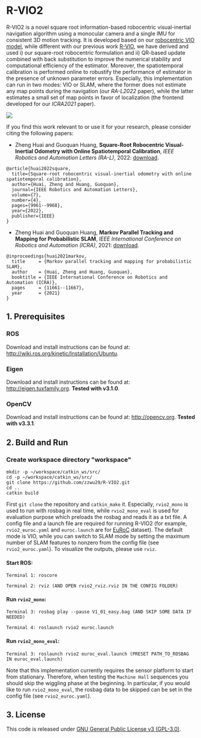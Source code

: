 # R-VIO2

R-VIO2 is a novel square root information-based robocentric visual-inertial navigation algorithm using a monocular camera and a single IMU for consistent 3D motion tracking. It is developed based on our [robocentric VIO model](https://journals.sagepub.com/doi/pdf/10.1177/0278364919853361), while different with our previous work [R-VIO](https://github.com/rpng/R-VIO), we have derived and used i) our square-root robocentric formulation and ii) QR-based update combined with back substitution to improve the numerical stability and computational efficiency of the estimator. Moreover, the spatiotemporal calibration is performed online to robustify the performance of estimator in the presence of unknown parameter errors. Especially, this implementation can run in two modes: VIO or SLAM, where the former does not estimate any map points during the navigation (our *RA-L2022* paper), while the latter estimates a small set of map points in favor of localization (the frontend developed for our *ICRA2021* paper).

![](rvio2.gif)

If you find this work relevant to or use it for your research, please consider citing the following papers:
- Zheng Huai and Guoquan Huang, **Square-Root Robocentric Visual-Inertial Odometry with Online Spatiotemporal Calibration**, *IEEE Robotics and Automation Letters (RA-L)*, 2022: [download](https://ieeexplore.ieee.org/document/9830847).
```
@article{huai2022square,
  title={Square-root robocentric visual-inertial odometry with online spatiotemporal calibration},
  author={Huai, Zheng and Huang, Guoquan},
  journal={IEEE Robotics and Automation Letters},
  volume={7},
  number={4},
  pages={9961--9968},
  year={2022},
  publisher={IEEE}
}
```
- Zheng Huai and Guoquan Huang, **Markov Parallel Tracking and Mapping for Probabilistic SLAM**, *IEEE International Conference on Robotics and Automation (ICRA)*, 2021: [download](https://ieeexplore.ieee.org/document/9561238).
```
@inproceedings{huai2021markov,
  title     = {Markov parallel tracking and mapping for probabilistic SLAM},
  author    = {Huai, Zheng and Huang, Guoquan},
  booktitle = {IEEE International Conference on Robotics and Automation (ICRA)},
  pages     = {11661--11667},
  year      = {2021}
}
```

## 1. Prerequisites
### ROS
Download and install instructions can be found at: http://wiki.ros.org/kinetic/Installation/Ubuntu.
### Eigen
Download and install instructions can be found at: http://eigen.tuxfamily.org. **Tested with v3.1.0**.
### OpenCV
Download and install instructions can be found at: http://opencv.org. **Tested with v3.3.1**.


## 2. Build and Run
### Create workspace directory "workspace"
  ```
  mkdir -p ~/workspace/catkin_ws/src/
  cd -p ~/workspace/catkin_ws/src/
  git clone https://github.com/zzwu29/R-VIO2.git
  cd ..
  catkin build
  ```

First `git clone` the repository and `catkin_make` it. Especially, `rvio2_mono` is used to run with rosbag in real time, while `rvio2_mono_eval` is used for evaluation purpose which preloads the rosbag and reads it as a txt file. A config file and a launch file are required for running R-VIO2 (for example, `rvio2_euroc.yaml` and `euroc.launch` are for [EuRoC](https://projects.asl.ethz.ch/datasets/doku.php?id=kmavvisualinertialdatasets) dataset). The default mode is VIO, while you can switch to SLAM mode by setting the maximum number of SLAM features to nonzero from the config file (see `rvio2_euroc.yaml`). To visualize the outputs, please use `rviz`.
#### Start ROS:
  ```
  Terminal 1: roscore
  ```
  ```
  Terminal 2: rviz (AND OPEN rvio2_rviz.rviz IN THE CONFIG FOLDER)
  ```
#### Run `rvio2_mono`:
  ```
  Terminal 3: rosbag play --pause V1_01_easy.bag (AND SKIP SOME DATA IF NEEDED)
  ```
  ```
  Terminal 4: roslaunch rvio2 euroc.launch
  ```
#### Run `rvio2_mono_eval`:
  ```
  Terminal 3: roslaunch rvio2 euroc_eval.launch (PRESET PATH_TO_ROSBAG IN euroc_eval.launch)
  ```
Note that this implementation currently requires the sensor platform to start from stationary. Therefore, when testing the `Machine Hall` sequences you should skip the wiggling phase at the beginning. In particular, if you would like to run `rvio2_mono_eval`, the rosbag data to be skipped can be set in the config file (see `rvio2_euroc.yaml`).

## 3. License
This code is released under [GNU General Public License v3 (GPL-3.0)](https://www.gnu.org/licenses/gpl-3.0.en.html).
